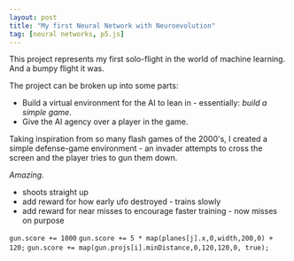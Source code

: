 ```yaml
---
layout: post
title: "My first Neural Network with Neuroevolution"
tag: [neural networks, p5.js]
---
```


This project represents my first solo-flight in the world of machine learning. And a bumpy flight it was.

The project can be broken up into some parts:
* Build a virtual environment for the AI to lean in - essentially: _build a simple game_.
* Give the AI agency over a player in the game.

Taking inspiration from so many flash games of the 2000's, I created a simple defense-game environment - an invader attempts to cross the screen and the player tries to gun them down.

<!-- Image of the most basic game environment -->
*Amazing*.


* shoots straight up
* add reward for how early ufo destroyed - trains slowly
* add reward for near misses to encourage faster training - now misses on purpose



`gun.score += 1000`
`gun.score += 5 * map(planes[j].x,0,width,200,0) + 120;`
`gun.score += map(gun.projs[i].minDistance,0,120,120,0, true);`
